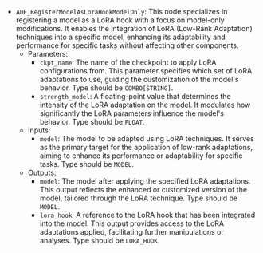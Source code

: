 - `ADE_RegisterModelAsLoraHookModelOnly`: This node specializes in registering a model as a LoRA hook with a focus on model-only modifications. It enables the integration of LoRA (Low-Rank Adaptation) techniques into a specific model, enhancing its adaptability and performance for specific tasks without affecting other components.
    - Parameters:
        - `ckpt_name`: The name of the checkpoint to apply LoRA configurations from. This parameter specifies which set of LoRA adaptations to use, guiding the customization of the model's behavior. Type should be `COMBO[STRING]`.
        - `strength_model`: A floating-point value that determines the intensity of the LoRA adaptation on the model. It modulates how significantly the LoRA parameters influence the model's behavior. Type should be `FLOAT`.
    - Inputs:
        - `model`: The model to be adapted using LoRA techniques. It serves as the primary target for the application of low-rank adaptations, aiming to enhance its performance or adaptability for specific tasks. Type should be `MODEL`.
    - Outputs:
        - `model`: The model after applying the specified LoRA adaptations. This output reflects the enhanced or customized version of the model, tailored through the LoRA technique. Type should be `MODEL`.
        - `lora_hook`: A reference to the LoRA hook that has been integrated into the model. This output provides access to the LoRA adaptations applied, facilitating further manipulations or analyses. Type should be `LORA_HOOK`.
